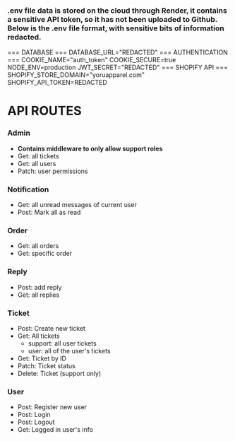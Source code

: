 ### .env file data is stored on the cloud through Render, it contains a sensitive API token, so it has not been uploaded to Github. Below is the .env file format, with sensitive bits of information redacted. 
=== DATABASE ===
DATABASE_URL="REDACTED"
=== AUTHENTICATION ===
COOKIE_NAME="auth_token"
COOKIE_SECURE=true
NODE_ENV=production
JWT_SECRET="REDACTED"
=== SHOPIFY API ===
SHOPIFY_STORE_DOMAIN="yoruapparel.com"
SHOPIFY_API_TOKEN=REDACTED

# API ROUTES
### Admin
- **Contains middleware to only allow support roles**
- Get: all tickets
- Get: all users
- Patch: user permissions

### Notification
- Get: all unread messages of current user
- Post: Mark all as read

### Order
- Get: all orders
- Get: specific order

### Reply
- Post: add reply
- Get: all replies

### Ticket
- Post: Create new ticket
- Get: All tickets
    - support: all user tickets
    - user: all of the user's tickets
- Get: Ticket by ID
- Patch: Ticket status
- Delete: Ticket (support only)

### User
- Post: Register new user
- Post: Login
- Post: Logout
- Get: Logged in user's info
